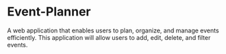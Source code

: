 # Event-Planner
A web application that enables users to plan, organize, and manage events efficiently. This application will allow users to add, edit, delete, and filter events.
